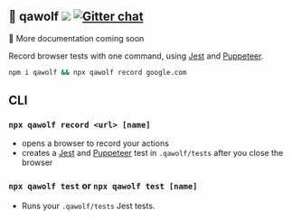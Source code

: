 ## 🐺 qawolf ![](https://github.com/qawolf/qawolf/workflows/Test/badge.svg) [![Gitter chat](https://badges.gitter.im/qawolf/gitter.png)](https://gitter.im/qawolf/community)

:construction: More documentation coming soon

Record browser tests with one command, using [Jest](https://jestjs.io) and [Puppeteer](https://pptr.dev).

```sh
npm i qawolf && npx qawolf record google.com
```

## CLI

### `npx qawolf record <url> [name]`

- opens a browser to record your actions
- creates a [Jest](https://jestjs.io) and [Puppeteer](https://pptr.dev) test in `.qawolf/tests` after you close the browser

### `npx qawolf test` or `npx qawolf test [name]`

- Runs your `.qawolf/tests` Jest tests.
